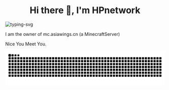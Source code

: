 <h1 align="center">Hi there 👋, I'm HPnetwork</h1>

<p>
   <img src="https://readme-typing-svg.herokuapp.com/?font=Fira+Code&pause=1000&width=435&lines=I%27m+HPnetwork" alt="typing-svg">
</p>

I am the owner of mc.asiawings.cn (a MinecraftServer)

Nice You Meet You.

<picture>
  <source media="(prefers-color-scheme: dark)" srcset="https://raw.githubusercontent.com/HP-network/HP-network/output/github-contribution-grid-snake-dark.svg">
  <source media="(prefers-color-scheme: light)" srcset="https://raw.githubusercontent.com/HP-network/HP-network/output/github-contribution-grid-snake.svg">
  <img alt="github contribution grid snake animation" src="https://raw.githubusercontent.com/HP-network/HP-network/output/github-contribution-grid-snake.svg">
</picture>
<!--
#### My Github data
| <img align="center" src="https://github-readme-stats.vercel.app/api?username=HPnetwork&show_icons=true&locale=cn&hide_border=true&theme=buefy" alt="Anurag's github stats" /> | <img align="center" src="https://github-readme-stats.vercel.app/api/top-langs/?username=HPnetwork&layout=compact&locale=cn&hide_border=true&theme=buefy" /> 
-->
